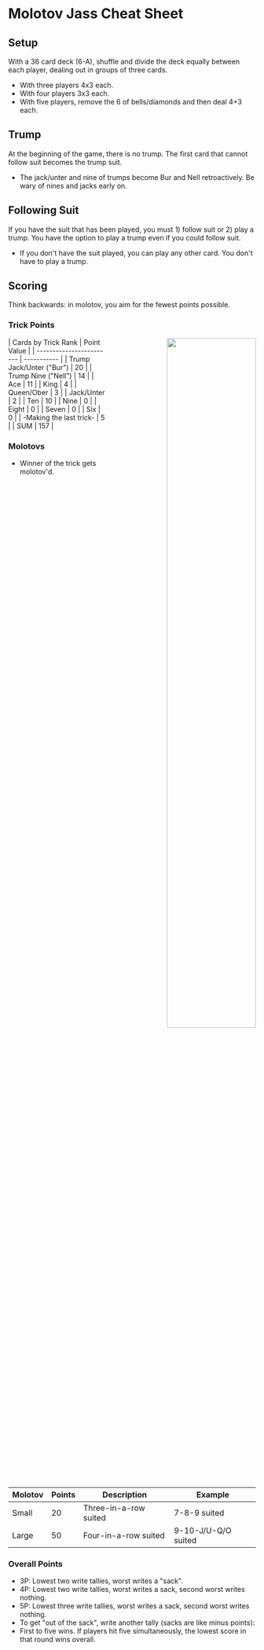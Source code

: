 # Molotov Jass Cheat Sheet
## Setup
With a 36 card deck (6-A), shuffle and divide the deck equally between each player, dealing out in groups of three cards.
- With three players 4x3 each.
- With four players 3x3 each.
- With five players, remove the 6 of bells/diamonds and then deal 4+3 each.

## Trump
At the beginning of the game, there is no trump. The first card that cannot follow suit becomes the trump suit. 
- The jack/unter and nine of trumps become Bur and Nell retroactively. Be wary of nines and jacks early on.

## Following Suit
If you have the suit that has been played, you must 1) follow suit or 2) play a trump. You have the option to play a trump even if you could follow suit.
- If you don't have the suit played, you can play any other card. You don't have to play a trump.

## Scoring
Think backwards: in molotov, you aim for the fewest points possible.

### Trick Points
<img style="text-align: right;" width="60%" src="/home/brian/Documents/repos/oldcardgames/assets/images/striche.png" align=right></img>
| Cards by Trick Rank      | Point Value |
| ------------------------ | ----------- |
| Trump Jack/Unter ("Bur") | 20          |
| Trump Nine ("Nell")      | 14          |
| Ace                      | 11          |
| King                     | 4           |
| Queen/Ober              | 3           |
| Jack/Unter               | 2           |
| Ten                      | 10          |
| Nine                     | 0           |
| Eight                    | 0           |
| Seven                    | 0           |
| Six                      | 0           |
| -Making the last trick-  | 5           |
| SUM                      | 157         |

### Molotovs
- Winner of the trick gets molotov'd.
  
| Molotov | Points | Description                     | Example               |
| ------- | ------ | ------------------------------- | --------------------- |
| Small   | 20     | Three-in-a-row suited | 7-8-9 suited |
| Large   | 50     | Four-in-a-row suited  | 9-10-J/U-Q/O suited        |

### Overall Points

- 3P: Lowest two write tallies, worst writes a "sack".
- 4P: Lowest two write tallies, worst writes a sack, second worst writes nothing.
- 5P: Lowest three write tallies, worst writes a sack, second worst writes nothing. 
- To get "out of the sack", write another tally (sacks are like minus points):
- First to five wins. If players hit five simultaneously, the lowest score in that round wins overall.
